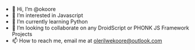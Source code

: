 - 👋 Hi, I’m @okoore
- 👀 I’m interested in Javascript 
- 🌱 I’m currently learning Python 
- 💞️ I’m looking to collaborate on 
   any DroidScript or PHONK JS Framework
   Projects
- 📫 How to reach me, email me at
  olerilwekoore@outlook.com

<!---
okoore/okoore is a ✨ special ✨ repository because its `README.md` (this file) appears on your GitHub profile.
You can click the Preview link to take a look at your changes.
--->
